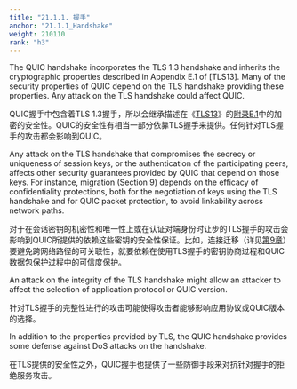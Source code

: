 ```yaml
---
title: "21.1.1. 握手"
anchor: "21.1.1_Handshake"
weight: 210110
rank: "h3"
---
```


The QUIC handshake incorporates the TLS 1.3 handshake and inherits the cryptographic properties described in Appendix E.1 of [TLS13]. Many of the security properties of QUIC depend on the TLS handshake providing these properties. Any attack on the TLS handshake could affect QUIC.

QUIC握手中包含着TLS 1.3握手，所以会继承描述在《[TLS13]()》的[附录E.1]()中的加密的安全性。QUIC的安全性有相当一部分依靠TLS握手来提供。任何针对TLS握手的攻击都会影响到QUIC。

Any attack on the TLS handshake that compromises the secrecy or uniqueness of session keys, or the authentication of the participating peers, affects other security guarantees provided by QUIC that depend on those keys. For instance, migration (Section 9) depends on the efficacy of confidentiality protections, both for the negotiation of keys using the TLS handshake and for QUIC packet protection, to avoid linkability across network paths.

对于在会话密钥的机密性和唯一性上或在认证对端身份时让步的TLS握手的攻击会影响到QUIC所提供的依赖这些密钥的安全性保证。比如，连接迁移（详见[第9章]()）要避免跨网络路径的可关联性，就要依赖在使用TLS握手的密钥协商过程和QUIC数据包保护过程中的可信度保护。

An attack on the integrity of the TLS handshake might allow an attacker to affect the selection of application protocol or QUIC version.

针对TLS握手的完整性进行的攻击可能使得攻击者能够影响应用协议或QUIC版本的选择。

In addition to the properties provided by TLS, the QUIC handshake provides some defense against DoS attacks on the handshake.

在TLS提供的安全性之外，QUIC握手也提供了一些防御手段来对抗针对握手的拒绝服务攻击。
